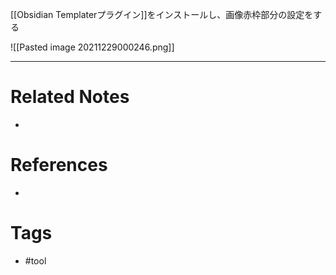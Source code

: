 [[Obsidian Templaterプラグイン]]をインストールし、画像赤枠部分の設定をする

![[Pasted image 20211229000246.png]]



---
# Related Notes
- 

# References
- 

# Tags
- #tool 